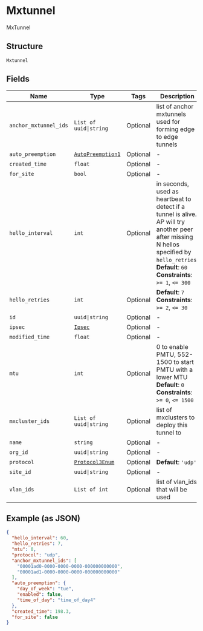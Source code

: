 
# Mxtunnel

MxTunnel

## Structure

`Mxtunnel`

## Fields

| Name | Type | Tags | Description |
|  --- | --- | --- | --- |
| `anchor_mxtunnel_ids` | `List of uuid\|string` | Optional | list of anchor mxtunnels used for forming edge to edge tunnels |
| `auto_preemption` | [`AutoPreemption1`](../../doc/models/auto-preemption-1.md) | Optional | - |
| `created_time` | `float` | Optional | - |
| `for_site` | `bool` | Optional | - |
| `hello_interval` | `int` | Optional | in seconds, used as heartbeat to detect if a tunnel is alive. AP will try another peer after missing N hellos specified by `hello_retries`.<br>**Default**: `60`<br>**Constraints**: `>= 1`, `<= 300` |
| `hello_retries` | `int` | Optional | **Default**: `7`<br>**Constraints**: `>= 2`, `<= 30` |
| `id` | `uuid\|string` | Optional | - |
| `ipsec` | [`Ipsec`](../../doc/models/ipsec.md) | Optional | - |
| `modified_time` | `float` | Optional | - |
| `mtu` | `int` | Optional | 0 to enable PMTU, 552-1500 to start PMTU with a lower MTU<br>**Default**: `0`<br>**Constraints**: `>= 0`, `<= 1500` |
| `mxcluster_ids` | `List of uuid\|string` | Optional | list of mxclusters to deploy this tunnel to |
| `name` | `string` | Optional | - |
| `org_id` | `uuid\|string` | Optional | - |
| `protocol` | [`Protocol3Enum`](../../doc/models/protocol-3-enum.md) | Optional | **Default**: `'udp'` |
| `site_id` | `uuid\|string` | Optional | - |
| `vlan_ids` | `List of int` | Optional | list of vlan_ids that will be used |

## Example (as JSON)

```json
{
  "hello_interval": 60,
  "hello_retries": 7,
  "mtu": 0,
  "protocol": "udp",
  "anchor_mxtunnel_ids": [
    "00001ad0-0000-0000-0000-000000000000",
    "00001ad1-0000-0000-0000-000000000000"
  ],
  "auto_preemption": {
    "day_of_week": "tue",
    "enabled": false,
    "time_of_day": "time_of_day4"
  },
  "created_time": 198.3,
  "for_site": false
}
```

